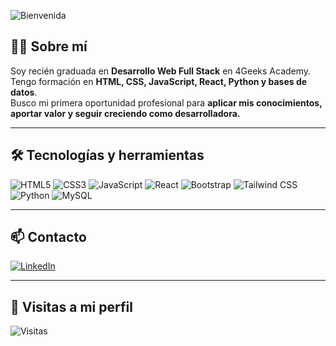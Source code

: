 <!-- Banner de bienvenida -->
![Bienvenida](https://capsule-render.vercel.app/api?type=soft&color=gradient&text=¡Hola!%20Soy%20Valentina%20😄&fontSize=40&fontAlign=50&animation=fadeIn)

## 👩‍💻 Sobre mí

Soy recién graduada en **Desarrollo Web Full Stack** en 4Geeks Academy.  
Tengo formación en **HTML, CSS, JavaScript, React, Python y bases de datos**.  
Busco mi primera oportunidad profesional para **aplicar mis conocimientos, aportar valor y seguir creciendo como desarrolladora.**

---

## 🛠️ Tecnologías y herramientas

<!-- Badges de tecnologías -->
![HTML5](https://img.shields.io/badge/HTML5-E34F26?style=for-the-badge&logo=html5&logoColor=white)
![CSS3](https://img.shields.io/badge/CSS3-1572B6?style=for-the-badge&logo=css3&logoColor=white)
![JavaScript](https://img.shields.io/badge/JavaScript-F7DF1E?style=for-the-badge&logo=javascript&logoColor=black)
![React](https://img.shields.io/badge/React-20232A?style=for-the-badge&logo=react&logoColor=61DAFB)
![Bootstrap](https://img.shields.io/badge/Bootstrap-563D7C?style=for-the-badge&logo=bootstrap&logoColor=white)
![Tailwind CSS](https://img.shields.io/badge/Tailwind_CSS-06B6D4?style=for-the-badge&logo=tailwindcss&logoColor=white)
![Python](https://img.shields.io/badge/Python-14354C?style=for-the-badge&logo=python&logoColor=white)
![MySQL](https://img.shields.io/badge/MySQL-005C84?style=for-the-badge&logo=mysql&logoColor=white)

---

## 📫 Contacto

[![LinkedIn](https://img.shields.io/badge/LinkedIn-Valentina%20Gómez-0A66C2?style=for-the-badge&logo=linkedin&logoColor=white)](https://www.linkedin.com/in/valentina-gomez-863970233)

---

## 👀 Visitas a mi perfil

![Visitas](https://komarev.com/ghpvc/?username=Vaalengogu&label=Visitas%20al%20perfil&color=blue&style=flat)
